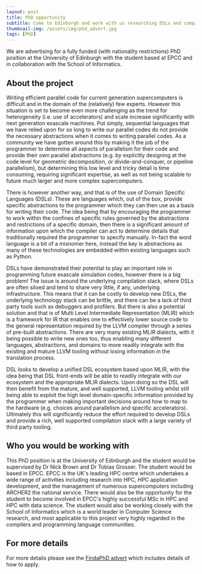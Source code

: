 ```yaml
---
layout: post
title: PhD opportunity
subtitle: Come to Edinburgh and work with us researching DSLs and compilers
thumbnail-img: /assets/img/phd_advert.jpg
tags: [PhD]
---
```


We are advertising for a fully funded (with nationality restrictions) PhD position at the University of Edinburgh with the student based at EPCC and in collaboration with the School of Informatics.

## About the project

Writing efficient parallel code for current generation supercomputers is difficult and in the domain of the (relatively) few experts. However this situation is set to become even more challenging as the trend for heterogeneity (i.e. use of accelerators) and scale increase significantly with next generation exascale machines. Put simply, sequential languages that we have relied upon for so long to write our parallel codes do not provide the necessary abstractions when it comes to writing parallel codes. As a community we have gotten around this by making it the job of the programmer to determine all aspects of parallelism for their code and provide their own parallel abstractions (e.g. by explicitly designing at the code level for geometric decomposition, or divide-and-conquer, or pipeline parallelism), but determining this low level and tricky detail is time consuming, requiring significant expertise, as well as not being scalable to future much larger and more complex supercomputers.

There is however another way, and that is of the use of Domain Specific Languages (DSLs). These are languages which, out of the box, provide specific abstractions to the programmer which they can then use as a basis for writing their code. The idea being that by encouraging the programmer to work within the confines of specific rules governed by the abstractions and restrictions of a specific domain, then there is a significant amount of information upon which the compiler can act to determine details that traditionally required the programmer to specify manually. In-fact the word language is a bit of a misnomer here, instead the key is abstractions as many of these technologies are embedded within existing languages such as Python.

DSLs have demonstrated their potential to play an important role in programming future exascale simulation codes, however there is a big problem! The issue is around the underlying compilation stack, where DSLs are often siloed and tend to share very little, if any, underlying infrastructure. This means that it can be costly to develop new DSLs, the underlying technology stack can be brittle, and there can be a lack of third party tools such as debuggers and profilers. But there is also a potential solution and that is of Multi Level Intermediate Representation (MLIR) which is a framework for IR that enables one to effectively lower source code to the general representation required by the LLVM compiler through a series of pre-built abstractions. There are very many existing MLIR dialects, with it being possible to write new ones too, thus enabling many different languages, abstractions, and domains to more readily integrate with the existing and mature LLVM tooling without losing information in the translation process.

DSL looks to develop a unified DSL ecosystem based upon MLIR, with the idea being that DSL front-ends will be able to readily integrate with our ecosystem and the appropriate MLIR dialects. Upon doing so the DSL will then benefit from the mature, and well supported, LLVM tooling whilst still being able to exploit the high level domain-specific information provided by the programmer when making important decisions around how to map to the hardware (e.g. choices around parallelism and specific accelerators). Ultimately this will significantly reduce the effort required to develop DSLs and provide a rich, well supported compilation stack with a large variety of third party tooling.

## Who you would be working with

This PhD position is at the University of Edinburgh and the student would be supervised by Dr Nick Brown and Dr Tobias Grosser. The student would be based in EPCC. EPCC is the UK's leading HPC centre which undertakes a wide range of activities including research into HPC, HPC application development, and the management of numerous supercomputers including ARCHER2 the national service. There would also be the opportunity for the student to become involved in EPCC's highly successful MSc in HPC and HPC with data science. The student would also be working closely with the School of Informatics which is a world leader in Computer Science research, and most applicable to this project very highly regarded in the compilers and programming language communities.

## For more details
For more details please see the [FindaPhD advert](https://www.findaphd.com/phds/project/obtaining-performance-portability-via-domain-specific-languages-dsls-and-mlir/?p137746) which includes details of how to apply.
